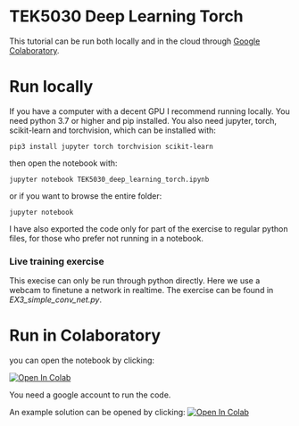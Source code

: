 # TEK5030 Deep Learning Torch

This tutorial can be run both locally and in the cloud through [Google Colaboratory](https://colab.research.google.com/).

# Run locally
If you have a computer with a decent GPU I recommend running locally. You need python 3.7 or higher and pip installed.
You also need jupyter, torch, scikit-learn and torchvision, which can be installed with:

```
pip3 install jupyter torch torchvision scikit-learn
```

then open the notebook with:

```
jupyter notebook TEK5030_deep_learning_torch.ipynb
```

or if you want to browse the entire folder:

```
jupyter notebook
```

I have also exported the code only for part of the exercise to regular python files, 
for those who prefer not running in a notebook.

### Live training exercise
This execise can only be run through python directly. Here we use a webcam to finetune a network
in realtime. The exercise can be found in *EX3_simple_conv_net.py*.

# Run in Colaboratory
you can open the notebook by clicking:

<a href="https://colab.research.google.com/github/sigmunjr/TEK5030_deep_learning_torch/blob/main/TEK5030_deep_learning_torch.ipynb" target="_parent"><img src="https://colab.research.google.com/assets/colab-badge.svg" alt="Open In Colab"/></a>

You need a google account to run the code.

An example solution can be opened by clicking:
<a href="https://colab.research.google.com/github/sigmunjr/TEK5030_deep_learning_torch/blob/main/TEK5030_deep_learning_torch_solution.ipynb" target="_parent"><img src="https://colab.research.google.com/assets/colab-badge.svg" alt="Open In Colab"/></a>
